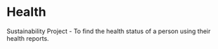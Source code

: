 # Health
Sustainability Project - To find the health status of a person using their health reports.
